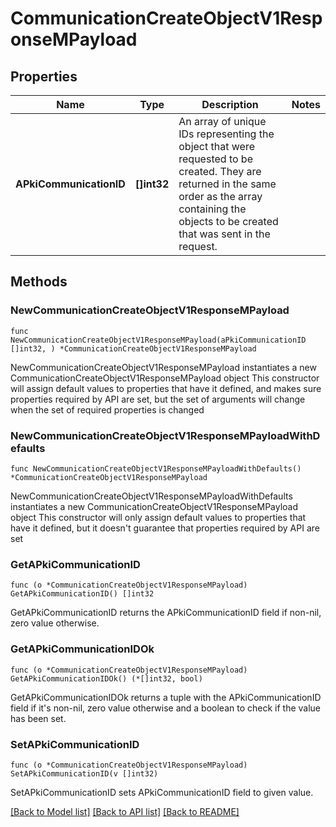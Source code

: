 # CommunicationCreateObjectV1ResponseMPayload

## Properties

Name | Type | Description | Notes
------------ | ------------- | ------------- | -------------
**APkiCommunicationID** | **[]int32** | An array of unique IDs representing the object that were requested to be created.  They are returned in the same order as the array containing the objects to be created that was sent in the request. | 

## Methods

### NewCommunicationCreateObjectV1ResponseMPayload

`func NewCommunicationCreateObjectV1ResponseMPayload(aPkiCommunicationID []int32, ) *CommunicationCreateObjectV1ResponseMPayload`

NewCommunicationCreateObjectV1ResponseMPayload instantiates a new CommunicationCreateObjectV1ResponseMPayload object
This constructor will assign default values to properties that have it defined,
and makes sure properties required by API are set, but the set of arguments
will change when the set of required properties is changed

### NewCommunicationCreateObjectV1ResponseMPayloadWithDefaults

`func NewCommunicationCreateObjectV1ResponseMPayloadWithDefaults() *CommunicationCreateObjectV1ResponseMPayload`

NewCommunicationCreateObjectV1ResponseMPayloadWithDefaults instantiates a new CommunicationCreateObjectV1ResponseMPayload object
This constructor will only assign default values to properties that have it defined,
but it doesn't guarantee that properties required by API are set

### GetAPkiCommunicationID

`func (o *CommunicationCreateObjectV1ResponseMPayload) GetAPkiCommunicationID() []int32`

GetAPkiCommunicationID returns the APkiCommunicationID field if non-nil, zero value otherwise.

### GetAPkiCommunicationIDOk

`func (o *CommunicationCreateObjectV1ResponseMPayload) GetAPkiCommunicationIDOk() (*[]int32, bool)`

GetAPkiCommunicationIDOk returns a tuple with the APkiCommunicationID field if it's non-nil, zero value otherwise
and a boolean to check if the value has been set.

### SetAPkiCommunicationID

`func (o *CommunicationCreateObjectV1ResponseMPayload) SetAPkiCommunicationID(v []int32)`

SetAPkiCommunicationID sets APkiCommunicationID field to given value.



[[Back to Model list]](../README.md#documentation-for-models) [[Back to API list]](../README.md#documentation-for-api-endpoints) [[Back to README]](../README.md)



